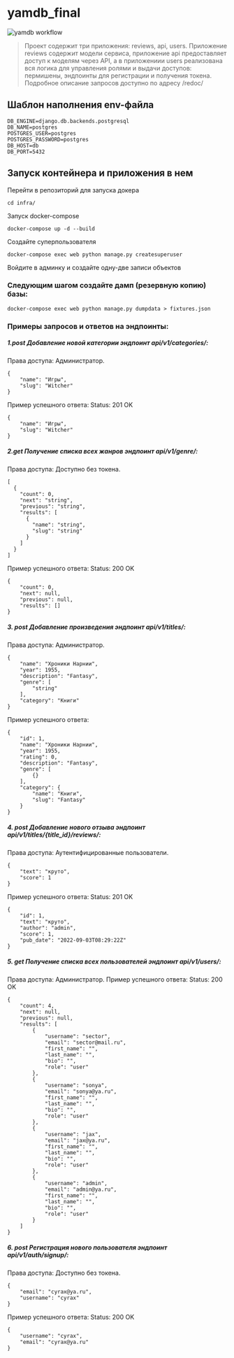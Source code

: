 # yamdb_final
![yamdb workflow](https://github.com/Seryojka-dev/yamdb_final/actions/workflows/yamdb_workflow.yml/badge.svg)
> Проект содержит три приложения: reviews, api, users. Приложение reviews содержит модели сервиса, приложение api предоставляет доступ к моделям через API, а в приложениии users реализована вся логика для управления ролями и выдачи доступов: пермишены, эндпоинты для регистрации и получения токена. Подробное описание запросов доступно по адресу /redoc/

## Шаблон наполнения env-файла

```
DB_ENGINE=django.db.backends.postgresql
DB_NAME=postgres
POSTGRES_USER=postgres
POSTGRES_PASSWORD=postgres
DB_HOST=db
DB_PORT=5432
```

## Запуск контейнера и приложения в нем
Перейти в репозиторий для запуска докера
```
cd infra/
```
Запуск docker-compose
```
docker-compose up -d --build
```
Создайте суперпользователя
```
docker-compose exec web python manage.py createsuperuser
```
Войдите в админку и создайте одну-две записи объектов
### Следующим шагом создайте дамп (резервную копию) базы:
```
docker-compose exec web python manage.py dumpdata > fixtures.json
```
### Примеры запросов и ответов на эндпоинты:
##### 1.post Добавление новой категории эндпоинт api/v1/categories/:
Права доступа: Администратор.
```
{
    "name": "Игры",
    "slug": "Witcher"
}
```

Пример успешного ответа:
Status: 201 OK
```
{
    "name": "Игры",
    "slug": "Witcher"
}
```
##### 2.get Получение списка всех жанров эндпоинт api/v1/genre/:
Права доступа: Доступно без токена.
```
[
  {
    "count": 0,
    "next": "string",
    "previous": "string",
    "results": [
      {
        "name": "string",
        "slug": "string"
      }
    ]
  }
]
```
Пример успешного ответа:
Status: 200 OK
```
{
    "count": 0,
    "next": null,
    "previous": null,
    "results": []
}
```
##### 3. post Добавление произведения эндпоинт api/v1/titles/:
Права доступа: Администратор.
```
{
    "name": "Хроники Нарнии",
    "year": 1955,
    "description": "Fantasy",
    "genre": [
        "string"
    ],
    "category": "Книги"
}
```
Пример успешного ответа:
```
{
    "id": 1,
    "name": "Хроники Нарнии",
    "year": 1955,
    "rating": 0,
    "description": "Fantasy",
    "genre": [
        {}
    ],
    "category": {
        "name": "Книги",
        "slug": "Fantasy"
    }
}
```
##### 4. post Добавление нового отзыва эндпоинт api/v1/titles/{title_id}/reviews/:
Права доступа: Аутентифицированные пользователи.
```
{
    "text": "круто",
    "score": 1
}
```
Пример успешного ответа:
Status: 201 OK
```
{
    "id": 1,
    "text": "круто",
    "author": "admin",
    "score": 1,
    "pub_date": "2022-09-03T08:29:22Z"
}
```
##### 5. get Получение списка всех пользователей эндпоинт api/v1/users/:
Права доступа: Администратор.
Пример успешного ответа:
Status: 200 OK
```
{
    "count": 4,
    "next": null,
    "previous": null,
    "results": [
        {
            "username": "sector",
            "email": "sector@mail.ru",
            "first_name": "",
            "last_name": "",
            "bio": "",
            "role": "user"
        },
        {
            "username": "sonya",
            "email": "sonya@ya.ru",
            "first_name": "",
            "last_name": "",
            "bio": "",
            "role": "user"
        },
        {
            "username": "jax",
            "email": "jax@ya.ru",
            "first_name": "",
            "last_name": "",
            "bio": "",
            "role": "user"
        },
        {
            "username": "admin",
            "email": "admin@ya.ru",
            "first_name": "",
            "last_name": "",
            "bio": "",
            "role": "user"
        }
    ]
}
```
##### 6. post Регистрация нового пользователя эндпоинт api/v1/auth/signup/:
Права доступа: Доступно без токена.
```
{
    "email": "cyrax@ya.ru",
    "username": "cyrax"
}
```
Пример успешного ответа:
Status: 200 OK
```
{
    "username": "cyrax",
    "email": "cyrax@ya.ru"
}
```
